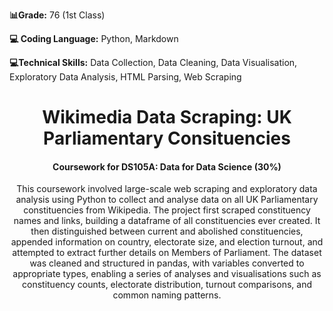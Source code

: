 **📊Grade:** 76 (1st Class)

**💻 Coding Language:** Python, Markdown

**💻Technical Skills:** Data Collection, Data Cleaning, Data Visualisation, Exploratory Data Analysis, HTML Parsing, Web Scraping

<h1 align="center">Wikimedia Data Scraping: UK Parliamentary Consituencies</h1>
<h4 align="center"> Coursework for DS105A: Data for Data Science (30%)</h4>

<p align="center">This coursework involved large-scale web scraping and exploratory data analysis using Python to collect and analyse data on all UK Parliamentary constituencies from Wikipedia. The project first scraped constituency names and links, building a dataframe of all constituencies ever created. It then distinguished between current and abolished constituencies, appended information on country, electorate size, and election turnout, and attempted to extract further details on Members of Parliament. The dataset was cleaned and structured in pandas, with variables converted to appropriate types, enabling a series of analyses and visualisations such as constituency counts, electorate distribution, turnout comparisons, and common naming patterns.</p>
